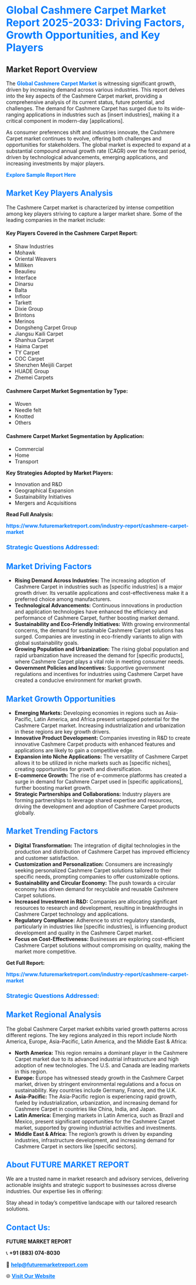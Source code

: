 <h1 style="color: #007BFF;">Global Cashmere Carpet Market Report 2025-2033: Driving Factors, Growth Opportunities, and Key Players</h1>

<section id="overview">
<h2>Market Report Overview</h2>
<p>The <a href="https://www.futuremarketreport.com/industry-report/cashmere-carpet-market" style="color: #007BFF; text-decoration: none;"><strong>Global Cashmere Carpet Market</strong></a> is witnessing significant growth, driven by increasing demand across various industries. This report delves into the key aspects of the Cashmere Carpet market, providing a comprehensive analysis of its current status, future potential, and challenges. The demand for Cashmere Carpet has surged due to its wide-ranging applications in industries such as [insert industries], making it a critical component in modern-day [applications].</p>
<p>As consumer preferences shift and industries innovate, the Cashmere Carpet market continues to evolve, offering both challenges and opportunities for stakeholders. The global market is expected to expand at a substantial compound annual growth rate (CAGR) over the forecast period, driven by technological advancements, emerging applications, and increasing investments by major players.</p>
</section>

<section id="overview">
<p><a href="https://www.futuremarketreport.com/request-sample/reportId=84952" style="color: #007BFF; text-decoration: none;"><strong>Explore Sample Report Here</strong></a></p>
</section>

<section id="key-players">
<h2 style="color: #007BFF;">Market Key Players Analysis</h2>
<p>The Cashmere Carpet market is characterized by intense competition among key players striving to capture a larger market share. Some of the leading companies in the market include:</p>
<h4>Key Players Covered in the Cashmere Carpet Report:</h4>
<ul><li>Shaw Industries</li><li>Mohawk</li><li>Oriental Weavers</li><li>Milliken</li><li>Beaulieu</li><li>Interface</li><li>Dinarsu</li><li>Balta</li><li>Infloor</li><li>Tarkett</li><li>Dixie Group</li><li>Brintons</li><li>Merinos</li><li>Dongsheng Carpet Group</li><li>Jiangsu Kaili Carpet</li><li>Shanhua Carpet</li><li>Haima Carpet</li><li>TY Carpet</li><li>COC Carpet</li><li>Shenzhen Meijili Carpet</li><li>HUADE Group</li><li>Zhemei Carpets</li></ul>
<h4>Cashmere Carpet Market Segmentation by Type:</h4>
<ul><li>Woven</li><li>Needle felt</li><li>Knotted</li><li>Others</li></ul>

<h4>Cashmere Carpet Market Segmentation by Application:</h4>
<ul><li>Commercial</li><li>Home</li><li>Transport</li></ul>
<p><strong>Key Strategies Adopted by Market Players:</strong></p>
<ul>
<li>Innovation and R&D</li>
<li>Geographical Expansion</li>
<li>Sustainability Initiatives</li>
<li>Mergers and Acquisitions</li>
</ul>
</section>

<section>
<p><strong>Read Full Analysis: </strong></p><a href="https://www.futuremarketreport.com/industry-report/cashmere-carpet-market" style="color: #007BFF; text-decoration: none;"><strong>https://www.futuremarketreport.com/industry-report/cashmere-carpet-market</strong></a>
<h3 style="color: #007BFF;">Strategic Questions Addressed:</h3>
</section>

<section id="driving-factors">
<h2 style="color: #007BFF;">Market Driving Factors</h2>
<ul>
<li><strong>Rising Demand Across Industries:</strong> The increasing adoption of Cashmere Carpet in industries such as [specific industries] is a major growth driver. Its versatile applications and cost-effectiveness make it a preferred choice among manufacturers.</li>
<li><strong>Technological Advancements:</strong> Continuous innovations in production and application technologies have enhanced the efficiency and performance of Cashmere Carpet, further boosting market demand.</li>
<li><strong>Sustainability and Eco-Friendly Initiatives:</strong> With growing environmental concerns, the demand for sustainable Cashmere Carpet solutions has surged. Companies are investing in eco-friendly variants to align with global sustainability goals.</li>
<li><strong>Growing Population and Urbanization:</strong> The rising global population and rapid urbanization have increased the demand for [specific products], where Cashmere Carpet plays a vital role in meeting consumer needs.</li>
<li><strong>Government Policies and Incentives:</strong> Supportive government regulations and incentives for industries using Cashmere Carpet have created a conducive environment for market growth.</li>
</ul>
</section>

<section id="growth-opportunities">
<h2 style="color: #007BFF;">Market Growth Opportunities</h2>
<ul>
<li><strong>Emerging Markets:</strong> Developing economies in regions such as Asia-Pacific, Latin America, and Africa present untapped potential for the Cashmere Carpet market. Increasing industrialization and urbanization in these regions are key growth drivers.</li>
<li><strong>Innovative Product Development:</strong> Companies investing in R&D to create innovative Cashmere Carpet products with enhanced features and applications are likely to gain a competitive edge.</li>
<li><strong>Expansion into Niche Applications:</strong> The versatility of Cashmere Carpet allows it to be utilized in niche markets such as [specific niches], creating opportunities for growth and diversification.</li>
<li><strong>E-commerce Growth:</strong> The rise of e-commerce platforms has created a surge in demand for Cashmere Carpet used in [specific applications], further boosting market growth.</li>
<li><strong>Strategic Partnerships and Collaborations:</strong> Industry players are forming partnerships to leverage shared expertise and resources, driving the development and adoption of Cashmere Carpet products globally.</li>
</ul>
</section>

<section id="trending-factors">
<h2 style="color: #007BFF;">Market Trending Factors</h2>
<ul>
<li><strong>Digital Transformation:</strong> The integration of digital technologies in the production and distribution of Cashmere Carpet has improved efficiency and customer satisfaction.</li>
<li><strong>Customization and Personalization:</strong> Consumers are increasingly seeking personalized Cashmere Carpet solutions tailored to their specific needs, prompting companies to offer customizable options.</li>
<li><strong>Sustainability and Circular Economy:</strong> The push towards a circular economy has driven demand for recyclable and reusable Cashmere Carpet solutions.</li>
<li><strong>Increased Investment in R&D:</strong> Companies are allocating significant resources to research and development, resulting in breakthroughs in Cashmere Carpet technology and applications.</li>
<li><strong>Regulatory Compliance:</strong> Adherence to strict regulatory standards, particularly in industries like [specific industries], is influencing product development and quality in the Cashmere Carpet market.</li>
<li><strong>Focus on Cost-Effectiveness:</strong> Businesses are exploring cost-efficient Cashmere Carpet solutions without compromising on quality, making the market more competitive.</li>
</ul>
</section>

<section>
<p><strong>Get Full Report: </strong></p><a href="https://www.futuremarketreport.com/industry-report/cashmere-carpet-market" style="color: #007BFF; text-decoration: none;"><strong>https://www.futuremarketreport.com/industry-report/cashmere-carpet-market</strong></a>
<h3 style="color: #007BFF;">Strategic Questions Addressed:</h3>
</section>


<section id="regional-analysis">
<h2 style="color: #007BFF;">Market Regional Analysis</h2>
<p>The global Cashmere Carpet market exhibits varied growth patterns across different regions. The key regions analyzed in this report include North America, Europe, Asia-Pacific, Latin America, and the Middle East & Africa:</p>
<ul>
<li><strong>North America:</strong> This region remains a dominant player in the Cashmere Carpet market due to its advanced industrial infrastructure and high adoption of new technologies. The U.S. and Canada are leading markets in this region.</li>
<li><strong>Europe:</strong> Europe has witnessed steady growth in the Cashmere Carpet market, driven by stringent environmental regulations and a focus on sustainability. Key countries include Germany, France, and the U.K.</li>
<li><strong>Asia-Pacific:</strong> The Asia-Pacific region is experiencing rapid growth, fueled by industrialization, urbanization, and increasing demand for Cashmere Carpet in countries like China, India, and Japan.</li>
<li><strong>Latin America:</strong> Emerging markets in Latin America, such as Brazil and Mexico, present significant opportunities for the Cashmere Carpet market, supported by growing industrial activities and investments.</li>
<li><strong>Middle East & Africa:</strong> The region’s growth is driven by expanding industries, infrastructure development, and increasing demand for Cashmere Carpet in sectors like [specific sectors].</li>
</ul>
</section>

<footer>
<h2 style="color: #007BFF;">About FUTURE MARKET REPORT</h2>
<p>We are a trusted name in market research and advisory services, delivering actionable insights and strategic support to businesses across diverse industries. Our expertise lies in offering:</p>

<p>Stay ahead in today’s competitive landscape with our tailored research solutions.</p>

<h2 style="color: #007BFF;">Contact Us:</h2>
<p><strong>FUTURE MARKET REPORT</strong></p>
<p>📞 <strong>+91 (883) 074-8030</strong></p>
<p>📧 <strong><a href="mailto:help@futuremarketreport.com" style="color: #007BFF;">help@futuremarketreport.com</a></strong></p>
<p>🌐 <strong><a href="https://www.futuremarketreport.com/" style="color: #007BFF;">Visit Our Website</a></strong></p>
</footer>